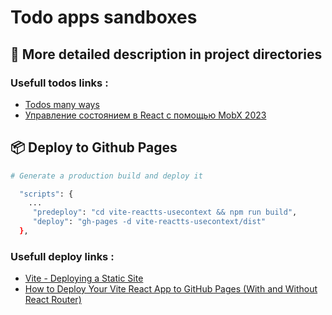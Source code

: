 # Todo apps sandboxes

## :small_orange_diamond: More detailed description in project directories

### Usefull todos links :

-   [Todos many ways](https://github.com/jherr/todos-many-ways)
-   [Управление состоянием в React с помощью MobX 2023](https://vc.ru/u/1389654-machine-learning/597173-upravlenie-sostoyaniem-v-react-s-pomoshchyu-mobx-2023)

## :package: Deploy to Github Pages

```bash
# Generate a production build and deploy it

  "scripts": {
    ...
     "predeploy": "cd vite-reactts-usecontext && npm run build",
     "deploy": "gh-pages -d vite-reactts-usecontext/dist"
  },
```

### Usefull deploy links :

-   [Vite - Deploying a Static Site](https://vite.dev/guide/static-deploy#github-pages)
-   [How to Deploy Your Vite React App to GitHub Pages (With and Without React Router)](https://blog.devgenius.io/how-to-deploy-your-vite-react-app-to-github-pages-with-and-without-react-router-b060d912b10e)
